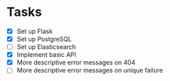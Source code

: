 # Tasks

- [x] Set up Flask
- [x] Set up PostgreSQL
- [ ] Set up Elasticsearch
- [x] Implement basic API
- [x] More descriptive error messages on 404
- [ ] More descriptive error messages on unique failure
